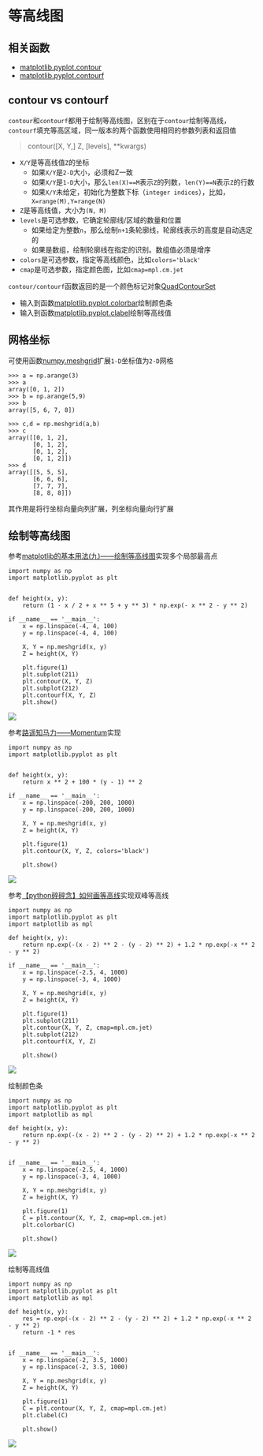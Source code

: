 
# 等高线图

## 相关函数

* [matplotlib.pyplot.contour](https://matplotlib.org/api/_as_gen/matplotlib.pyplot.contour.html#matplotlib.pyplot.contour)
* [matplotlib.pyplot.contourf](https://matplotlib.org/api/_as_gen/matplotlib.pyplot.contourf.html#matplotlib.pyplot.contourf)

## contour vs contourf

`contour`和`contourf`都用于绘制等高线图，区别在于`contour`绘制等高线，`contourf`填充等高区域，同一版本的两个函数使用相同的参数列表和返回值

> contour([X, Y,] Z, [levels], **kwargs)

* `X/Y`是等高线值`Z`的坐标
    * 如果`X/Y`是`2-D`大小，必须和Z一致
    * 如果`X/Y`是`1-D`大小，那么`len(X)==M`表示`Z`的列数，`len(Y)==N`表示`Z`的行数
    * 如果`X/Y`未给定，初始化为整数下标（`integer indices`），比如，`X=range(M),Y=range(N)`
* `Z`是等高线值，大小为`(N, M)`
* `levels`是可选参数，它确定轮廓线/区域的数量和位置
    * 如果给定为整数`n`，那么绘制`n+1`条轮廓线，轮廓线表示的高度是自动选定的
    * 如果是数组，绘制轮廓线在指定的识别。数组值必须是增序
* `colors`是可选参数，指定等高线颜色，比如`colors='black'`
* `cmap`是可选参数，指定颜色图，比如`cmap=mpl.cm.jet`

`contour/contourf`函数返回的是一个颜色标记对象[QuadContourSet](https://matplotlib.org/api/contour_api.html#matplotlib.contour.QuadContourSet)

* 输入到函数[matplotlib.pyplot.colorbar](https://matplotlib.org/api/_as_gen/matplotlib.pyplot.colorbar.html#matplotlib.pyplot.colorbar)绘制颜色条
* 输入到函数[matplotlib.pyplot.clabel](https://matplotlib.org/api/_as_gen/matplotlib.pyplot.clabel.html?highlight=clabel#matplotlib.pyplot.clabel)绘制等高线值


## 网格坐标

可使用函数[numpy.meshgrid](https://docs.scipy.org/doc/numpy/reference/generated/numpy.meshgrid.html#numpy.meshgrid)扩展`1-D`坐标值为`2-D`网格

```
>>> a = np.arange(3)
>>> a
array([0, 1, 2])
>>> b = np.arange(5,9)
>>> b
array([5, 6, 7, 8])

>>> c,d = np.meshgrid(a,b)
>>> c
array([[0, 1, 2],
       [0, 1, 2],
       [0, 1, 2],
       [0, 1, 2]])
>>> d
array([[5, 5, 5],
       [6, 6, 6],
       [7, 7, 7],
       [8, 8, 8]])
```

其作用是将行坐标向量向列扩展，列坐标向量向行扩展

## 绘制等高线图

参考[matplotlib的基本用法(九)——绘制等高线图](https://blog.csdn.net/Quincuntial/article/details/71104405)实现多个局部最高点

```
import numpy as np
import matplotlib.pyplot as plt


def height(x, y):
    return (1 - x / 2 + x ** 5 + y ** 3) * np.exp(- x ** 2 - y ** 2)

if __name__ == '__main__':
    x = np.linspace(-4, 4, 100)
    y = np.linspace(-4, 4, 100)

    X, Y = np.meshgrid(x, y)
    Z = height(X, Y)

    plt.figure(1)
    plt.subplot(211)
    plt.contour(X, Y, Z)
    plt.subplot(212)
    plt.contourf(X, Y, Z)
    plt.show()
```

![](./imgs/contour_1.png)

参考[路遥知马力——Momentum](https://zhuanlan.zhihu.com/p/21486826)实现

```
import numpy as np
import matplotlib.pyplot as plt


def height(x, y):
    return x ** 2 + 100 * (y - 1) ** 2

if __name__ == '__main__':
    x = np.linspace(-200, 200, 1000)
    y = np.linspace(-200, 200, 1000)

    X, Y = np.meshgrid(x, y)
    Z = height(X, Y)

    plt.figure(1)
    plt.contour(X, Y, Z, colors='black')

    plt.show()
```

![](./imgs/contour_2.png)

参考[【python碎碎念】如何画等高线](https://zhuanlan.zhihu.com/p/51979981)实现双峰等高线

```
import numpy as np
import matplotlib.pyplot as plt
import matplotlib as mpl

def height(x, y):
    return np.exp(-(x - 2) ** 2 - (y - 2) ** 2) + 1.2 * np.exp(-x ** 2 - y ** 2)

if __name__ == '__main__':
    x = np.linspace(-2.5, 4, 1000)
    y = np.linspace(-3, 4, 1000)

    X, Y = np.meshgrid(x, y)
    Z = height(X, Y)

    plt.figure(1)
    plt.subplot(211)
    plt.contour(X, Y, Z, cmap=mpl.cm.jet)
    plt.subplot(212)
    plt.contourf(X, Y, Z)

    plt.show()
```

![](./imgs/contour_3.png)

绘制颜色条

```
import numpy as np
import matplotlib.pyplot as plt
import matplotlib as mpl

def height(x, y):
    return np.exp(-(x - 2) ** 2 - (y - 2) ** 2) + 1.2 * np.exp(-x ** 2 - y ** 2)


if __name__ == '__main__':
    x = np.linspace(-2.5, 4, 1000)
    y = np.linspace(-3, 4, 1000)

    X, Y = np.meshgrid(x, y)
    Z = height(X, Y)

    plt.figure(1)
    C = plt.contour(X, Y, Z, cmap=mpl.cm.jet)
    plt.colorbar(C)

    plt.show()
```

![](./imgs/contour_4.png)

绘制等高线值

```
import numpy as np
import matplotlib.pyplot as plt
import matplotlib as mpl

def height(x, y):
    res = np.exp(-(x - 2) ** 2 - (y - 2) ** 2) + 1.2 * np.exp(-x ** 2 - y ** 2)
    return -1 * res


if __name__ == '__main__':
    x = np.linspace(-2, 3.5, 1000)
    y = np.linspace(-2, 3.5, 1000)

    X, Y = np.meshgrid(x, y)
    Z = height(X, Y)

    plt.figure(1)
    C = plt.contour(X, Y, Z, cmap=mpl.cm.jet)
    plt.clabel(C)

    plt.show()
```

![](./imgs/contour_5.png)